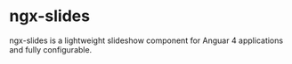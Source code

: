 # ngx-slides
ngx-slides is a lightweight slideshow component for Anguar 4 applications and fully configurable.
